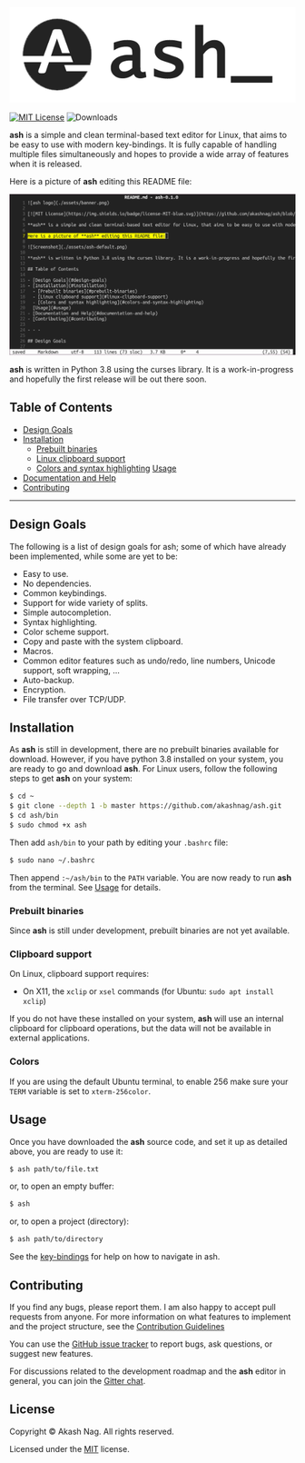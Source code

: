 ![ash logo](./assets/banner.png)

[![MIT License](https://img.shields.io/badge/license-MIT-blue.svg)](https://github.com/akashnag/ash/blob/master/LICENSE.md) ![Downloads](https://img.shields.io/github/downloads/akashnag/ash/total)

**ash** is a simple and clean terminal-based text editor for Linux, that aims to be easy to use with modern key-bindings. It is fully capable of handling multiple files simultaneously and hopes to provide a wide array of features when it is released.

Here is a picture of **ash** editing this README file:

![Screenshot](./assets/ash-default.png)

**ash** is written in Python 3.8 using the curses library. It is a work-in-progress and hopefully the first release will be out there soon.

## Table of Contents

- [Design Goals](#design-goals)
- [Installation](#installation)
  - [Prebuilt binaries](#prebuilt-binaries)
  - [Linux clipboard support](#linux-clipboard-support)
  - [Colors and syntax highlighting](#colors-and-syntax-highlighting)
  [Usage](#usage)
- [Documentation and Help](#documentation-and-help)
- [Contributing](#contributing)

- - -

## Design Goals

The following is a list of design goals for ash; some of which have already been implemented, while some are yet to be:

- Easy to use.
- No dependencies.
- Common keybindings.
- Support for wide variety of splits.
- Simple autocompletion.
- Syntax highlighting.
- Color scheme support.
- Copy and paste with the system clipboard.
- Macros.
- Common editor features such as undo/redo, line numbers, Unicode support, soft wrapping, …
- Auto-backup.
- Encryption.
- File transfer over TCP/UDP.

## Installation

As **ash** is still in development, there are no prebuilt binaries available for download. However, if you have python 3.8 installed on your system, you are ready to go and download **ash**. For Linux users, follow the following steps to get **ash** on your system:

```bash
$ cd ~
$ git clone --depth 1 -b master https://github.com/akashnag/ash.git
$ cd ash/bin
$ sudo chmod +x ash
```

Then add `ash/bin` to your path by editing your `.bashrc` file:

```bash
$ sudo nano ~/.bashrc
```

Then append `:~/ash/bin` to the `PATH` variable. You are now ready to run **ash** from the terminal. See [Usage](#usage) for details.

### Prebuilt binaries

Since **ash** is still under development, prebuilt binaries are not yet available.

### Clipboard support

On Linux, clipboard support requires:

- On X11, the `xclip` or `xsel` commands (for Ubuntu: `sudo apt install xclip`)

If you do not have these installed on your system, **ash** will use an internal clipboard for clipboard operations, but the data will not be available in external applications.

### Colors

If you are using the default Ubuntu terminal, to enable 256 make sure your `TERM` variable is set to `xterm-256color`.

## Usage

Once you have downloaded the **ash** source code, and set it up as detailed above, you are ready to use it:

```bash
$ ash path/to/file.txt
```

or, to open an empty buffer:

```bash
$ ash
```

or, to open a project (directory):

```bash
$ ash path/to/directory
```

See the [key-bindings](KEYBINDINGS.md) for help on how to navigate in ash.

## Contributing

If you find any bugs, please report them. I am also happy to accept pull requests from anyone. For more information on what features to implement and the project structure, see the [Contribution Guidelines](CONTRIBUTING.md)

You can use the [GitHub issue tracker](https://github.com/akashnag/ash/issues) to report bugs, ask questions, or suggest new features.

For discussions related to the development roadmap and the **ash** editor in general, you can join the [Gitter chat](https://gitter.im/akashnag/ash).

## License

Copyright &copy; Akash Nag. All rights reserved.

Licensed under the [MIT](LICENSE.md) license.